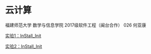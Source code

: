 #                        云计算

福建师范大学 数学与信息学院 2017级软件工程（闽台合作） 026 何亚康

[实验1：InStall_Init](./InStall_Init/README.md)

[实验2：InStall_Init](./InStall_Init/README.md)

